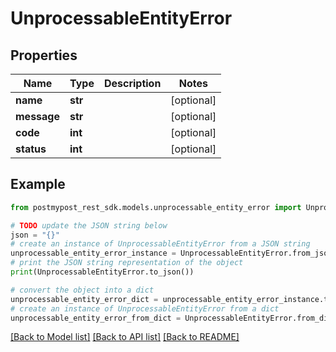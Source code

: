 # UnprocessableEntityError


## Properties

Name | Type | Description | Notes
------------ | ------------- | ------------- | -------------
**name** | **str** |  | [optional] 
**message** | **str** |  | [optional] 
**code** | **int** |  | [optional] 
**status** | **int** |  | [optional] 

## Example

```python
from postmypost_rest_sdk.models.unprocessable_entity_error import UnprocessableEntityError

# TODO update the JSON string below
json = "{}"
# create an instance of UnprocessableEntityError from a JSON string
unprocessable_entity_error_instance = UnprocessableEntityError.from_json(json)
# print the JSON string representation of the object
print(UnprocessableEntityError.to_json())

# convert the object into a dict
unprocessable_entity_error_dict = unprocessable_entity_error_instance.to_dict()
# create an instance of UnprocessableEntityError from a dict
unprocessable_entity_error_from_dict = UnprocessableEntityError.from_dict(unprocessable_entity_error_dict)
```
[[Back to Model list]](../README.md#documentation-for-models) [[Back to API list]](../README.md#documentation-for-api-endpoints) [[Back to README]](../README.md)


